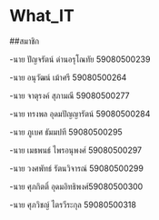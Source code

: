 # What_IT

##สมาชิก

-นาย ปัญจรัตน์ ด่านอรุโณทัย 59080500239

-นาย อนุวัฒน์ เม้าศรี 59080500264

-นาย จาตุรงค์  สุภามณี 59080500277

-นาย ทรงพล อุดมปัญญารัตน์ 59080500284

-นาย ภูเบศ  ธัมมปที 59080500295

-นาย เมธพนธ์ ไพรอนุพงศ์ 59080500297

-นาย วงศพัทธ์ รัตนวิจารณ์ 59080500299

-นาย ศุภกิตติ์  อุดมอิทธิพงศ์59080500300

-นาย ศุภวิชญ์ ไตรวีระกุล 59080500318
